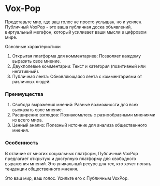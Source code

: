 # Vox-Pop
Представьте мир, где ваш голос не просто услышан, но и усилен. Публичный VoxPop - это ваша публичная доска объявлений, виртуальный мегафон, который усиливает ваши мысли в цифровом мире.

Основные характеристики

1. Открытая платформа для комментариев: Позволяет каждому выразить свое мнение.
2. Двухполевые комментарии: Текст и категория (позитивный или негативный).
3. Публичная лента: Обновляющаяся лента с комментариями от различных людей.

### Преимущества

1. Свобода выражения мнений: Равные возможности для всех высказать свое мнение.
2. Расширение взглядов: Познакомьтесь с разнообразными мнениями из всего мира.
3. Ценный анализ: Полезный источник для анализа общественного мнения.

### Особенность

В отличие от многих социальных платформ, Публичный VoxPop предлагает открытую и доступную платформу для свободного выражения мнений. Это уникальный ресурс для тех, кто хочет понять тенденции общественного мнения.

Это ваш мир, ваш голос. Усильте его с Публичным VoxPop.
